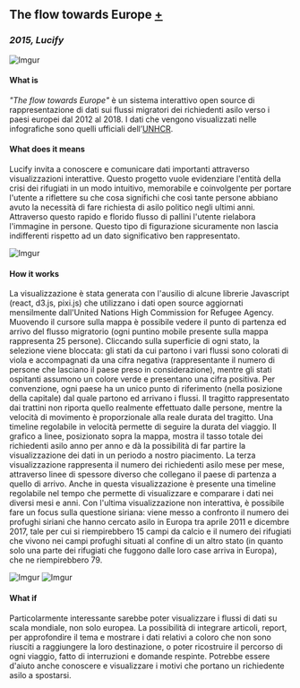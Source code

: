 ## The flow towards Europe [+](https://www.lucify.com/the-flow-towards-europe/)
### _2015, Lucify_
![Imgur](https://i.imgur.com/GesPSwt.png)
#### What is
_"The flow towards Europe"_ è un sistema interattivo open source di rappresentazione di dati sui flussi migratori dei richiedenti asilo verso 
i paesi europei dal 2012 al 2018.
I dati che vengono visualizzati nelle infografiche sono quelli ufficiali dell’[UNHCR](http://popstats.unhcr.org/en/asylum_seekers_monthly).

#### What does it means
Lucify invita a conoscere e comunicare dati importanti attraverso visualizzazioni interattive. 
Questo progetto vuole evidenziare l'entità della crisi dei rifugiati in un modo intuitivo, memorabile e coinvolgente per portare 
l'utente a riflettere su che cosa significhi che così tante persone abbiano avuto la 
necessità di fare richiesta di asilo politico negli ultimi anni.
Attraverso questo rapido e florido flusso di pallini l'utente rielabora l'immagine in persone. 
Questo tipo di figurazione sicuramente non lascia indifferenti rispetto ad un dato significativo ben rappresentato.  

![Imgur](https://i.imgur.com/vt0XJcH.png)
#### How it works
La visualizzazione è stata generata con l'ausilio di alcune librerie Javascript (react, d3.js, pixi.js) che utilizzano i dati open source 
aggiornati mensilmente dall'United Nations High Commission for Refugee Agency.
Muovendo il cursore sulla mappa è possibile vedere il punto di partenza ed arrivo del flusso migratorio (ogni puntino mobile presente sulla mappa rappresenta 25 persone). 
Cliccando sulla superficie di ogni stato, la selezione viene bloccata: gli stati da cui partono i vari flussi sono 
colorati di viola e accompagnati da una cifra negativa (rappresentante il numero di persone che lasciano il paese
preso in considerazione), mentre gli stati ospitanti assumono un colore verde e presentano una cifra positiva.
Per convenzione, ogni paese ha un unico punto di riferimento (nella posizione della capitale) dal quale partono ed arrivano i flussi. 
Il tragitto rappresentato dai trattini non riporta quello realmente effettuato dalle persone, mentre la velocità di movimento è 
proporzionale alla reale durata del tragitto.
Una timeline regolabile in velocità permette di seguire la durata del viaggio.
Il grafico a linee, posizionato sopra la mappa, mostra il tasso totale dei richiedenti asilo anno per anno e dà 
la possibilità di far partire la visualizzazione dei dati in un periodo a nostro piacimento.
La terza visualizzazione rappresenta il numero dei richiedenti asilo mese per mese, attraverso linee di spessore diverso che collegano il paese
di partenza a quello di arrivo. Anche in questa visualizzazione è presente una timeline regolabile nel tempo che permette di visualizzare
e comparare i dati nei diversi mesi e anni.
Con l'ultima visualizzazione non interattiva, è possibile fare un focus sulla questione siriana: viene messo a confronto 
il numero dei profughi siriani che hanno cercato asilo in Europa tra aprile 2011 e dicembre 2017, tale per cui si riempirebbero 
15 campi da calcio e il numero dei rifugiati che vivono nei campi profughi situati al confine di un altro stato 
(in quanto solo una parte dei rifugiati che fuggono dalle loro case arriva in Europa), che ne riempirebbero 79.

![Imgur](https://i.imgur.com/8gu4gKl.png)
![Imgur](https://i.imgur.com/3OndrpP.png)

#### What if
Particolarmente interessante sarebbe poter visualizzare i flussi di dati su scala mondiale, non solo europea.
La possibilità di integrare articoli, report, per approfondire il tema e mostrare i dati relativi a coloro che non sono riusciti a 
raggiungere la loro destinazione, o poter ricostruire il percorso di ogni viaggio, fatto di interruzioni e domande respinte. 
Potrebbe essere d'aiuto anche conoscere e visualizzare i motivi che portano un richiedente asilo a spostarsi.  

